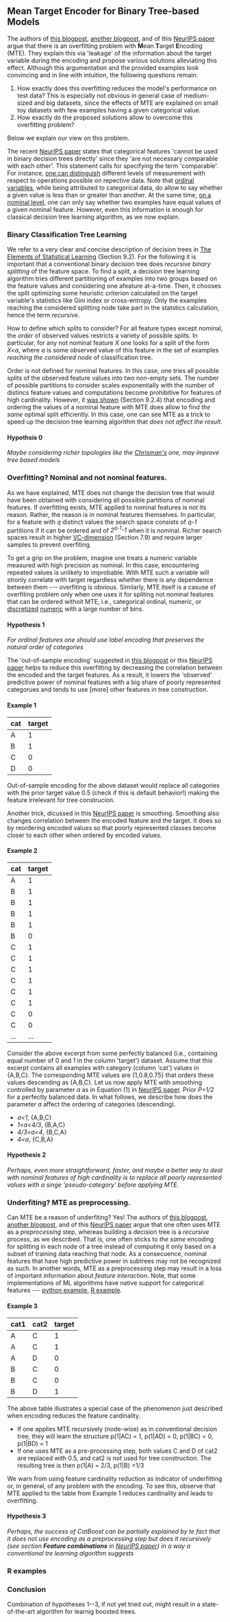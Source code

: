 ## Mean Target Encoder for Binary Tree-based Models

The authors of [this blogpost](https://towardsdatascience.com/benchmarking-categorical-encoders-9c322bd77ee8), [another blogpost](https://medium.com/@darnelbolaos/target-encoding-function-with-r-8a037b219fb7), and of this [NeurIPS paper](http://learningsys.org/nips17/assets/papers/paper_11.pdf) argue that there is an overfitting problem with **M**ean **T**arget **E**ncoding (MTE). They explain this via 'leakage' of the information about the target variable during the encoding and propose various solutions alleviating this effect. Although this argumentation and the provided examples look convincing and in line with intuition, the following questions remain:

1. How exactly does this overfitting reduces the model's performance on test data? This is especially not obvious in general case of medium-sized and big datasets, since the effects of MTE are explained on small toy datasets with few examples having a given categorical value.
2. How exactly do the proposed solutions allow to overcome this overfitting problem?

Below we explain our view on this problem.

The recent [NeurIPS paper](http://learningsys.org/nips17/assets/papers/paper_11.pdf) states that categorical features 'cannot be used in binary decision trees directly' since they 'are not necessary comparable with each other'. This statement calls for specifying the term 'comparable'. For instance, [one can distinguish](https://en.wikipedia.org/wiki/Level_of_measurement) different levels of measurement with respect to operations possible on repective data. Note that [ordinal variables](https://en.wikipedia.org/wiki/Ordinal_data), while being attributed to categorical data, do allow to say whether a given value is less than or greater than another. At the same time, [on a nominal level](https://en.wikipedia.org/wiki/Level_of_measurement#Nominal_level), one can only say whether two examples have equal values of a given nominal feature. However, even this information is enough for classical decision tree learning algorithm, as we now explain.


### Binary Classification Tree Learning

We refer to a very clear and concise description of decision trees in [The Elements of Statistical Learning](https://hastie.su.domains/Papers/ESLII.pdf) (Section 9.2). For the following it is important that a conventional binary decision tree does *recursive binary splitting* of the feature space. To find a split, a decision tree learning algorithm tries different partitioning of examples into two groups based on the feature values and considering one afeature at-a-time. Then, it chooses the split optimizing some heuristic criterion calculated on the target variable's statistics like Gini index or cross-entropy. Only the examples reaching the considered splitting node take part in the statstics calculation, hence the term *recursive*. 

How to define which splits to consider? For all feature types except nominal, the *order* of observed values restricts a variety of possible splits. In particular, for any not nominal feature *X* one looks for a split of the form *X<a*, where *a* is some observed value of this feature in the set of examples *reaching the considered node* of classification tree. 

Order is not defined for nominal features. In this case, one tries all possible splits of the observed feature values into two non-empty sets. The number of possible partitions to consider scales exponentially with the number of distincs feature values and computations become prohibitive for features of high cardinality. However, it [was shown](https://hastie.su.domains/Papers/ESLII.pdf) (Section 9.2.4) that encoding and ordering the values of a nominal feature with MTE does allow to find *the same* optimal split efficiently. In this case, one can see MTE as a trick to speed up the decision tree learning algorithm that *does not affect the result*.

#### Hypothsis 0

*Maybe considering richer topologies like the [Chrisman's](https://en.wikipedia.org/wiki/Level_of_measurement#Debate_on_Stevens's_typology) one, may improve tree based models*


### Overfitting? Nominal and not nominal features.

As we have explained, MTE does not change the decision tree that would have been obtained with considering all possible partitions of nominal features. If overfitting exists, MTE applied to nominal features is not its reason. Rather, the reason is in nominal features themselves. In particular, for a feature with *q* distinct values the search space consists of *q-1* partitions if it can be ordered and of *2<sup>q-1</sup>-1* when it is nominal. Richer search spaces result in higher [VC-dimension](https://hastie.su.domains/Papers/ESLII.pdf) (Section 7.9) and require larger samples to prevent overfiting. 

To get a grip on the problem, imagine one treats a numeric variable measured with high precision as nominal. In this case, encountering repeated values is unlikely to improbable. With MTE such a variable will stronly correlate with target regardless whether there is any dependence between them --- overfiting is obvious. 
Similarly, MTE itself is a casuse of overfiting problem only when one uses it for spliting not nominal features that can be ordered withoit MTE, i.e., categorical ordinal, numeric, or [discretized](https://towardsdatascience.com/feature-engineering-deep-dive-into-encoding-and-binning-techniques-5618d55a6b38) [numeric](https://machinelearningmastery.com/discretization-transforms-for-machine-learning/) with a large number of bins.

#### Hypothesis 1
*For ordinal features one should use label encoding that preserves the natural order of categories*



The 'out-of-sample encoding' suggested in [this blogpost](https://towardsdatascience.com/benchmarking-categorical-encoders-9c322bd77ee8) or this [NeurIPS paper](http://learningsys.org/nips17/assets/papers/paper_11.pdf) helps to reduce this overfitting by decreasing the correlation between the encoded and the target features. As a result, it lowers the 'observed' predictive power of nominal features with a big share of poorly represented categorues and tends to use [more] other features in tree construction.

#### Example 1

| cat  | target   |
|-|-|
| A  | 1  |
| B  | 1  |
| C  | 0  |
| D  | 0  |

Out-of-sample encoding for the above dataset would replace all categories with the prior target value 0.5 (check if this is default behavior!) making the feature irrelevant for tree construcion.


Another trick, dicussed in this [NeurIPS paper](http://learningsys.org/nips17/assets/papers/paper_11.pdf) is smoothing. Smoothing also changes correlation between the encoded feature and the target. It does so by reordering encoded values so that poorly represented classes become closer to each other when ordered by encoded values. 

#### Example 2

| cat  | target   |
|-|-|
| A  | 1  |
| B  | 1  |
| B  | 1  |
| B  | 1  |
| B  | 1  |
| B  | 0  |
| C  | 1  |
| C  | 1  |
| C  | 1  |
| C  | 1  |
| C  | 1  |
| C  | 1  |
| C  | 0  |
| C  | 0  |
| ...| ...|

Consider the above excerpt from some perfectly balanced (i.e., containing equal number of 0 and 1 in the column 'target') dataset. Assume that this excerpt contains all examples with category (column 'cat') values in {A,B,C}. The corresponding MTE values are {1,0.8,0.75} that orders these values descending as {A,B,C}. Let us now apply MTE with smoothing controlled by parameter *a* as in Equation (1) in [NeurIPS paper](http://learningsys.org/nips17/assets/papers/paper_11.pdf). Prior *P=1/2* for a perfectly balanced data. In what follows, we describe how does the parameter *a* affect the ordering of categories (descending).
- *a<1*, {A,B,C}
- *1<a<4/3*, {B,A,C}
- *4/3<a<4*, {B,C,A}
- *4<a*, {C,B,A}



#### Hypothesis 2
*Perhaps, even more straightforward, faster, and maybe a better way to deal with nominal features of high cardinality is to replace all poorly represented values with a singe 'pseudo-category' before applying MTE.*



### Underfiting? MTE as preprocessing.

Can MTE be a reason of underfiting? Yes! The authors of [this blogpost](https://towardsdatascience.com/benchmarking-categorical-encoders-9c322bd77ee8), [another blogpost](https://medium.com/@darnelbolaos/target-encoding-function-with-r-8a037b219fb7), and of this [NeurIPS paper](http://learningsys.org/nips17/assets/papers/paper_11.pdf) argue that one often uses MTE as a *preprocessing* step, whereas building a decision tree is a *recursive* process, as we described. That is, one often sticks to *the same* encoding for splitting in each node of a tree instead of computing it only based on a subset of training data reaching that node. As a consecuence, nominal features that have high predictive power in subtrees may not be recognized as such. In another words, MTE as a preprocessing step may result in a loss of important information about *feature interaction*. Note, that some implementations of ML algorithms have native support for categorical features --- [python example](https://scikit-learn.org/stable/modules/ensemble.html#categorical-support-gbdt), [R example](https://www.gormanalysis.com/blog/decision-trees-in-r-using-rpart/).

#### Example 3

| cat1  | cat2 | target   | 
|-|-|-|
| A  |C| 1  |
| A  |C| 1  |
| A  |D| 0  |
| B  |C| 0  |
| B  |C| 0  |
| B  |D| 1  |

The above table illustrates a special case of the phenomenon just described when encoding reduces the feature cardinality. 
- If one applies MTE recursively (node-wise) as in conventional decision tree, they will learn the structure p(1|AC) = 1, p(1|AD) = 0, p(1|BC) = 0, p(1|BD) = 1 
- If one uses MTE as a pre-processing step, both values C and D of cat2 are replaced with 0.5, and cat2 is not used for tree construction. The resulting tree is then p(1|A) = 2/3, p(1|B) =1/3 

We warn from using feature cardinality reduction as indicator of underfitting or, in general, of any problem with the encoding. To see this, observe that MTE applied to the table from Example 1 reduces cardinality and leads to overfitting. 


#### Hypothesis 3
*Perhaps, the success of CatBoost can be partially explained by te fact that it does not use encoding as a preprocessing step but does it recursively (see section **Feature combinations** in [NeurIPS paper](http://learningsys.org/nips17/assets/papers/paper_11.pdf)) in a way a conventional tre learning algorithm suggests*

### R examples



### Conclusion

Combination of hypotheses 1--3, if not yet tried out, might result in a state-of-the-art algorithm for learnig boosted trees.


